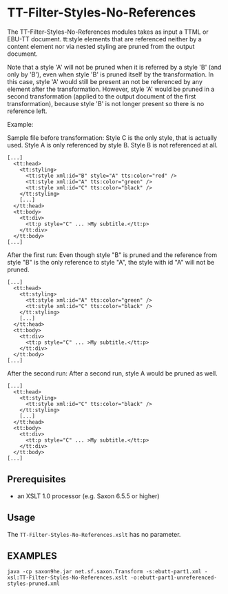 # TT-Filter-Styles-No-References
The TT-Filter-Styles-No-References modules takes as input a TTML or
EBU-TT document. tt:style elements that are referenced neither by a
content element nor via nested styling are pruned from the output
document.

Note that a style 'A' will not be pruned when it is referred by a 
style 'B' (and only by 'B'), even when style 'B' is pruned itself by 
the transformation. In this case, style 'A' would still be present 
an not be referenced by any element after the transformation. However, 
style 'A' would be pruned in a second transformation (applied to the 
output document of the first transformation), because style 'B' is 
not longer present so there is no reference left.

Example: 

Sample file before transformation: Style C is the only style, that is actually used. Style A is only referenced by style B. Style B is not referenced at all.
```
[...]
  <tt:head>
    <tt:styling>
	  <tt:style xml:id="B" style="A" tts:color="red" />
	  <tt:style xml:id="A" tts:color="green" />
	  <tt:style xml:id="C" tts:color="black" />
	</tt:styling>
	[...]
  </tt:head>
  <tt:body>
  	<tt:div>
  	  <tt:p style="C" ... >My subtitle.</tt:p>
  	</tt:div>   
  </tt:body>
[...]
```

After the first run: Even though style "B" is pruned and the reference from style "B" is the only reference to style "A", the style with id "A" will not be pruned.
```
[...]
  <tt:head>
    <tt:styling>
	  <tt:style xml:id="A" tts:color="green" />
	  <tt:style xml:id="C" tts:color="black" />
	</tt:styling>
	[...]
  </tt:head>
  <tt:body>
  	<tt:div>
  	  <tt:p style="C" ... >My subtitle.</tt:p>
  	</tt:div>   
  </tt:body>
[...]
```

After the second run: After a second run, style A would be pruned as well.
```
[...]
  <tt:head>
    <tt:styling>
	  <tt:style xml:id="C" tts:color="black" />
	</tt:styling>
	[...]
  </tt:head>
  <tt:body>
  	<tt:div>
  	  <tt:p style="C" ... >My subtitle.</tt:p>
  	</tt:div>   
  </tt:body>
[...]
```

## Prerequisites
- an XSLT 1.0 processor (e.g. Saxon 6.5.5 or higher)

## Usage
The `TT-Filter-Styles-No-References.xslt` has no parameter.


## EXAMPLES

    java -cp saxon9he.jar net.sf.saxon.Transform -s:ebutt-part1.xml -xsl:TT-Filter-Styles-No-References.xslt -o:ebutt-part1-unreferenced-styles-pruned.xml
